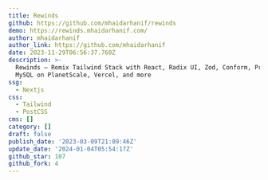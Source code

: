 ```yaml
---
title: Rewinds
github: https://github.com/mhaidarhanif/rewinds
demo: https://rewinds.mhaidarhanif.com/
author: mhaidarhanif
author_link: https://github.com/mhaidarhanif
date: 2023-11-29T06:56:37.760Z
description: >-
  Rewinds – Remix Tailwind Stack with React, Radix UI, Zod, Conform, Prisma ORM,
  MySQL on PlanetScale, Vercel, and more
ssg:
  - Nextjs
css:
  - Tailwind
  - PostCSS
cms: []
category: []
draft: false
publish_date: '2023-03-09T21:09:46Z'
update_date: '2024-01-04T05:54:17Z'
github_star: 107
github_fork: 4
---
```

